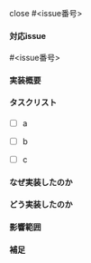 close #<issue番号>
#### 対応issue

#<issue番号>

#### 実装概要


#### タスクリスト

- [ ] a
- [ ] b
- [ ] c


#### なぜ実装したのか



#### どう実装したのか



#### 影響範囲



#### 補足

